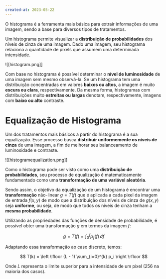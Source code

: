 ```yaml
---
created-at: 2023-05-22
---
```


O histograma é a ferramenta mais básica para extrair informações de uma imagem, sendo a base para diversos tipos de tratamentos.

Um histograma permite visualizar a **distribuição de probabilidades** dos níveis de cinza de uma imagem. Dado uma imagem, seu histograma relaciona a quantidade de pixels que assumem uma determinada intensidade.

![[histogram.png]]

Com base no histograma é possível determinar o **nível de luminosidade** de uma imagem sem mesmo observá-la. Se um histograma tem uma distribuição concentradas em valores **baixos ou altos**, a imagem é muito **escura ou clara**, respectivamente. Da mesma forma, histogramas com distribuições muito **estreitas ou largas** denotam, respectivamente, imagens com **baixo ou alto** contraste.

# Equalização de Histograma

Um dos tratamentos mais básicos a partir do histograma é a sua equalização. Esse processo busca **distribuir uniformemente os níveis de cinza** de uma imagem, a fim de melhorar seu balanceamento de luminosidade e contraste.

![[histogramequalization.png]]

Como o histograma pode ser visto como uma **distribuição de probabilidades**, seu processo de equalização é matematicamente fundamentado como uma **transformação de uma variável aleatória**.

Sendo assim, o objetivo da equalização de um histograma é encontrar uma **transformação** não-linear $g=T(f)$ que é aplicada a cada pixel da imagem de entrada $f(x,y)$ de modo que a distribuição dos níveis de cinza de $g(x,y)$ seja **uniforme**, ou seja, de modo que todos os níveis de cinza tenham a **mesma probabilidade**.

Utilizando as propriedades das funções de densidade de probabilidade, é possível obter uma transformação $g$ em termos da imagem $f$:

$$
g = T(f) = \int_{0}^{f} p_f(f) \,df
$$

Adaptando essa transformação ao caso discreto, temos:

$$
T(k) = \left \lfloor (L - 1) \sum_{i=0}^{k} p_i \right \rfloor
$$

Onde $L$ representa o limite superior para a intensidade de um pixel (256 na maioria dos casos).
